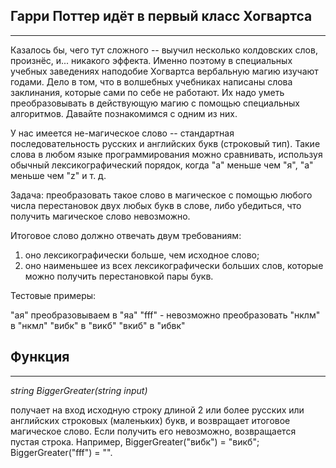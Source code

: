 ## Гарри Поттер идёт в первый класс Хогвартса
____
Казалось бы, чего тут сложного -- выучил несколько колдовских слов, произнёс, и... никакого эффекта. Именно поэтому в специальных учебных заведениях наподобие Хогвартса вербальную магию изучают годами. Дело в том, что в волшебных учебниках написаны слова заклинания, которые сами по себе не работают. Их надо уметь преобразовывать в действующую магию с помощью специальных алгоритмов. Давайте познакомимся с одним из них.

У нас имеется не-магическое слово -- стандартная последовательность русских и английских букв (строковый тип). Такие слова в любом языке программирования можно сравнивать, используя обычный лексикографический порядок, когда "а" меньше чем "я", "a" меньше чем "z" и т. д.

Задача: преобразовать такое слово в магическое с помощью любого числа перестановок двух любых букв в слове, либо убедиться, что получить магическое слово невозможно.

Итоговое слово должно отвечать двум требованиям:
1. оно лексикографически больше, чем исходное слово;
2. оно наименьшее из всех лексикографически больших слов, которые можно получить перестановкой пары букв.

Тестовые примеры:

"ая" преобразовываем в "яа"
"fff" - невозможно преобразовать
"нклм" в "нкмл"
"вибк" в "викб"
"вкиб" в "ибвк"

## Функция
____

*string BiggerGreater(string input)*

получает на вход исходную строку длиной 2 или более русских или английских строковых (маленьких) букв, и возвращает итоговое магическое слово. Если получить его невозможно, возвращается пустая строка.
Например, BiggerGreater("вибк") = "викб"; BiggerGreater("fff") = "".